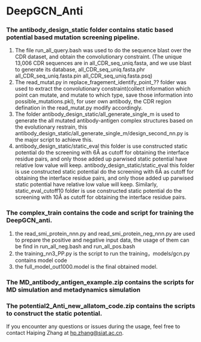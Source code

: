 # DeepGCN_Anti
### The antibody_design_static folder contains static based potential based mutation screening pipeline. 
1. The file run_all_query.bash was used to do the sequence blast over the CDR dataset, and obtain the convolutionary constraint. (The unique 13,006 CDR sequences are in all_CDR_seq_uniq.fasta, and we use blast to generate its database, all_CDR_seq_uniq.fasta.phr  all_CDR_seq_uniq.fasta.pin  all_CDR_seq_uniq.fasta.psq)
2. The read_mutat.py in replace_fragement_identify_point_?? folder was used to extract the convolutionary constraint(collect information which point can mutate, and mutate to which type, save those information into possible_mutations.pkl), for user own antibody, the CDR region defination in the read_mutat.py modify accordingly.
3. The folder antibody_design_static/all_generate_single_m is used to generate the all mutated antibody-antigen complex structures based on the evolutionary restrain, this antibody_design_static/all_generate_single_m/design_second_nn.py is the major script to achieve this.
4. antibody_design_static/static_eval  this folder is use constructed static potential do the screening with 6Å as cutoff for obtaining the interface residue pairs, and only those added up parwised static potential have relative low value will keep. antibody_design_static/static_eval  this folder is use constructed static potential do the screening with 6Å as cutoff for obtaining the interface residue pairs, and only those added up parwised static potential have relative low value will keep. Similarly, static_eval_cutoff10 folder is use constructed static potential do the screening with 10Å as cutoff for obtaining the interface residue pairs.

### The complex_train contains the code and script for training the DeepGCN_anti.
1. the read_smi_protein_nnn.py and read_smi_protein_neg_nnn.py are used to prepare the positive and negative input data, the usage of them can be find in run_all_neg.bash and run_all_pos.bash
2. the training_nn3_PP.py is the script to run the training，models/gcn.py contains model code
3. the full_model_out1000.model is the final obtained model.



### The MD_antibody_antigen_example.zip contains the scripts for MD simulation and metadynamics simulation

### The potential2_Anti_new_allatom_code.zip contains the scripts to construct the static potential.


If you encounter any questions or issues during the usage, feel free to contact Haiping Zhang at hp.zhang@siat.ac.cn.
